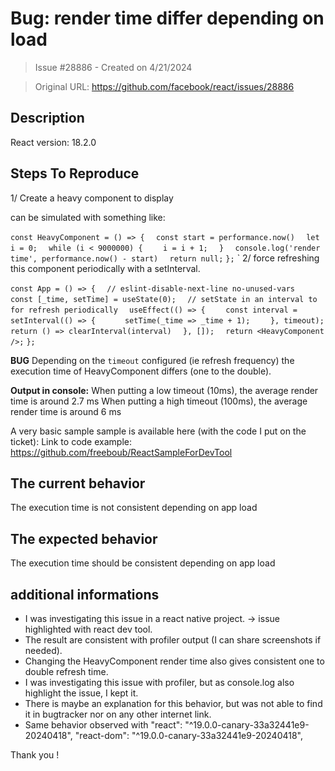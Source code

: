 # Bug: render time differ depending on load

> Issue #28886 - Created on 4/21/2024

> Original URL: https://github.com/facebook/react/issues/28886

## Description

React version: 18.2.0

## Steps To Reproduce

1/ Create a heavy component to display 

can be simulated with something like:

`const HeavyComponent = () => {`
`  const start = performance.now()`
`  let i = 0;`
`  while (i < 9000000) {`
`    i = i + 1;`
`  }`
`  console.log('render time', performance.now() - start)`
`  return null;`
`};`
`
2/ force refreshing this component periodically with a setInterval. 

`const App = () => {`
`  // eslint-disable-next-line no-unused-vars`
`  const [_time, setTime] = useState(0);`
`  // setState in an interval to for refresh periodically`
`  useEffect(() => {`
`    const interval = setInterval(() => {`
`      setTime(_time => _time + 1);`
`    }, timeout);`
`    return () => clearInterval(interval)`
`  }, []);`
`  return <HeavyComponent />;`
`};`

**BUG**
Depending on the `timeout` configured (ie refresh frequency) the execution time of HeavyComponent differs (one to the double).

**Output in console:**
When putting a low timeout (10ms), the average render time is around 2.7 ms
When putting a high timeout (100ms), the average render time is around 6 ms
 
A very basic sample sample is available here (with the code I put on the ticket):
Link to code example: https://github.com/freeboub/ReactSampleForDevTool

## The current behavior
The execution time is not consistent depending on app load

## The expected behavior
The execution time should be consistent depending on app load

## additional informations
- I was investigating this issue in a react native project. -> issue highlighted with react dev tool.
- The result are consistent with profiler output (I can share screenshots if needed).
- Changing the HeavyComponent render time also gives consistent one to double refresh time.
- I was investigating this issue with profiler, but as console.log also highlight the issue, I kept it.
- There is maybe an explanation for this behavior, but was not able to find it in bugtracker nor on any other internet link.
- Same behavior observed with 
"react": "^19.0.0-canary-33a32441e9-20240418",
"react-dom": "^19.0.0-canary-33a32441e9-20240418", 

Thank you !

